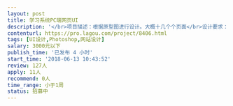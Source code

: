 ```yaml
---                
layout: post       
title: 学习系统PC端网页UI           
description: '</br>项目描述：根据原型图进行设计。大概十几个个页面</br>设计要求：大气简洁，有美工基础，中大型网站设计的优先</br>'     
contenturl: https://pro.lagou.com/project/8406.html      
tags: [UI设计,Photoshop,网站设计]            
salary: 3000元以下          
publish_time: '已发布 4 小时'         
start_time: '2018-06-13 10:43:52'           
review: 127人                   
apply: 11人                   
recommend: 0人                   
time_range: 小于1周              
status: 招募中                  
---                 
```

